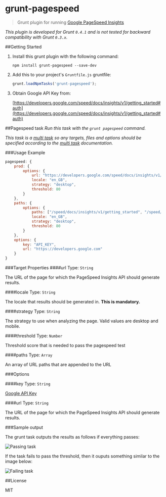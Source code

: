 # grunt-pagespeed

> Grunt plugin for running [Google PageSpeed Insights](https://developers.google.com/speed/docs/insights/)


_This plugin is developed for Grunt `0.4.1` and is not tested for backward compatibility with Grunt `0.3.x`._

##Getting Started
1. Install this grunt plugin with the following command:

    ```shell
    npm install grunt-pagespeed --save-dev
    ```

2. Add this to your project's `Gruntfile.js` gruntfile:

    ```js
    grunt.loadNpmTasks('grunt-pagespeed');
    ```

3. Obtain Google API Key from:


   [https://developers.google.com/speed/docs/insights/v1/getting_started#auth](https://developers.google.com/speed/docs/insights/v1/getting_started#auth)



##Pagespeed task
_Run this task with the `grunt pagespeed` command._

_This task is a [multi task][] so any targets, files and options should be specified according to the [multi task][] documentation._

[multi task]: https://github.com/gruntjs/grunt/wiki/Configuring-tasks


###Usage Example

```js
pagespeed: {
    prod: {
        options: {
            url: "https://developers.google.com/speed/docs/insights/v1/getting_started",
            locale: "en_GB",
            strategy: "desktop",
            threshold: 80
        }
    },
    paths: {
        options: {
            paths: ["/speed/docs/insights/v1/getting_started", "/speed/docs/about"],
            locale: "en_GB",
            strategy: "desktop",
            threshold: 80
        }
    },
    options: {
        key: "API_KEY",
        url: "https://developers.google.com"
    }
}
```

###Target Properties
####url
Type: `String`

The URL of the page for which the PageSpeed Insights API should generate results.

####locale
Type: `String`

The locale that results should be generated in.  **This is mandatory.**

####strategy
Type: `String`

The strategy to use when analyzing the page. Valid values are desktop and mobile.

####threshold
Type: `Number`

Threshold score that is needed to pass the pagespeed test

####paths
Type: `Array`

An array of URL paths that are appended to the URL

###Options

####key
Type: `String`

[Google API Key](https://code.google.com/apis/console/)

####url
Type: `String`

The URL of the page for which the PageSpeed Insights API should generate results.

###Sample output

The grunt task outputs the results as follows if everything passes:

![Passing task](http://www.jamescryer.com/img/pass.png)

If the task fails to pass the threshold, then it ouputs something similar to the image below:

![Failing task](http://www.jamescryer.com/img/fail.png)

##License

MIT

